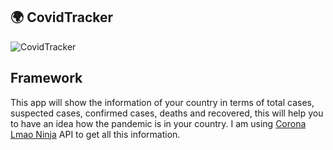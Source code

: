 ## :earth_africa: CovidTracker

![CovidTracker](https://i.imgur.com/L1rbJT9.png)


## Framework
This app will show the information of your country in terms of total cases, suspected cases, confirmed cases, deaths and recovered, this will help you to have an idea how the pandemic is in your country. I am using [Corona Lmao Ninja](https://corona.lmao.ninja/v2/countries) API to get all this information.


